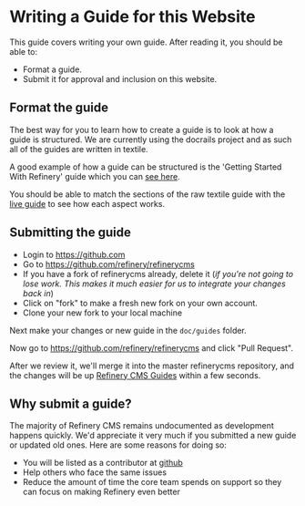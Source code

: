 # Writing a Guide for this Website

This guide covers writing your own guide. After reading it, you should be able to:

* Format a guide.
* Submit it for approval and inclusion on this website.

## Format the guide

The best way for you to learn how to create a guide is to look at how a guide is structured. We are currently using the docrails project and as such all of the guides are written in textile.

A good example of how a guide can be structured is the 'Getting Started With Refinery' guide which you can [see
here](https://raw.github.com/refinery/refinerycms/master/doc/guides/1%20-%20Getting%20Started/2%20-%20Getting%20Started.md).

You should be able to match the sections of the raw textile guide with the [live guide](/guides/getting-started/) to see how each aspect works.

## Submitting the guide

* Login to <https://github.com>
* Go to <https://github.com/refinery/refinerycms>
* If you have a fork of refinerycms already, delete it (*if you're not going to lose work. This makes it much easier for us to integrate your changes back in*)
* Click on "fork" to make a fresh new fork on your own account.
* Clone your new fork to your local machine

Next make your changes or new guide in the `doc/guides` folder.

Now go to <https://github.com/refinery/refinerycms> and click "Pull Request".

After we review it, we'll merge it into the master refinerycms repository, and the changes will be up [Refinery CMS Guides](/guides) within a few seconds.

## Why submit a guide?

The majority of Refinery CMS remains undocumented as development happens quickly. We'd appreciate it very much if you submitted a new guide or updated old ones. Here are some reasons for doing so:

* You will be listed as a contributor at [github](https://github.com/refinery/refinerycms/contributors)
* Help others who face the same issues
* Reduce the amount of time the core team spends on support so they can focus on making Refinery even better